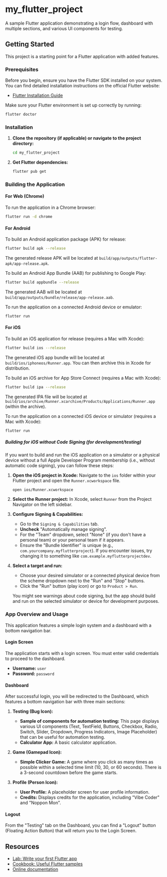 # my_flutter_project

A sample Flutter application demonstrating a login flow, dashboard with multiple sections, and various UI components for testing.

## Getting Started

This project is a starting point for a Flutter application with added features.

### Prerequisites

Before you begin, ensure you have the Flutter SDK installed on your system. You can find detailed installation instructions on the official Flutter website:

*   [Flutter Installation Guide](https://flutter.dev/docs/get-started/install)

Make sure your Flutter environment is set up correctly by running:

```bash
flutter doctor
```

### Installation

1.  **Clone the repository (if applicable) or navigate to the project directory:**

    ```bash
    cd my_flutter_project
    ```

2.  **Get Flutter dependencies:**

    ```bash
    flutter pub get
    ```

### Building the Application

#### For Web (Chrome)

To run the application in a Chrome browser:

```bash
flutter run -d chrome
```

#### For Android

To build an Android application package (APK) for release:

```bash
flutter build apk --release
```

The generated release APK will be located at `build/app/outputs/flutter-apk/app-release.apk`.

To build an Android App Bundle (AAB) for publishing to Google Play:

```bash
flutter build appbundle --release
```

The generated AAB will be located at `build/app/outputs/bundle/release/app-release.aab`.

To run the application on a connected Android device or emulator:

```bash
flutter run
```

#### For iOS

To build an iOS application for release (requires a Mac with Xcode):

```bash
flutter build ios --release
```

The generated iOS app bundle will be located at `build/ios/iphoneos/Runner.app`. You can then archive this in Xcode for distribution.

To build an iOS archive for App Store Connect (requires a Mac with Xcode):

```bash
flutter build ipa --release
```

The generated IPA file will be located at `build/ios/archive/Runner.xcarchive/Products/Applications/Runner.app` (within the archive).

To run the application on a connected iOS device or simulator (requires a Mac with Xcode):

```bash
flutter run
```

##### Building for iOS without Code Signing (for development/testing)

If you want to build and run the iOS application on a simulator or a physical device without a full Apple Developer Program membership (i.e., without automatic code signing), you can follow these steps:

1.  **Open the iOS project in Xcode:**
    Navigate to the `ios` folder within your Flutter project and open the `Runner.xcworkspace` file.

    ```bash
    open ios/Runner.xcworkspace
    ```

2.  **Select the Runner project:**
    In Xcode, select `Runner` from the Project Navigator on the left sidebar.

3.  **Configure Signing & Capabilities:**
    *   Go to the `Signing & Capabilities` tab.
    *   **Uncheck** "Automatically manage signing".
    *   For the "Team" dropdown, select "None" (if you don't have a personal team) or your personal team if it appears.
    *   Ensure the "Bundle Identifier" is unique (e.g., `com.yourcompany.myflutterproject`). If you encounter issues, try changing it to something like `com.example.myflutterprojectdev`.

4.  **Select a target and run:**
    *   Choose your desired simulator or a connected physical device from the scheme dropdown next to the "Run" and "Stop" buttons.
    *   Click the "Run" button (play icon) or go to `Product > Run`.

    You might see warnings about code signing, but the app should build and run on the selected simulator or device for development purposes.

### App Overview and Usage

This application features a simple login system and a dashboard with a bottom navigation bar.

#### Login Screen

The application starts with a login screen. You must enter valid credentials to proceed to the dashboard.

*   **Username:** `user`
*   **Password:** `password`

#### Dashboard

After successful login, you will be redirected to the Dashboard, which features a bottom navigation bar with three main sections:

1.  **Testing (Bug Icon):**
    *   **Sample of components for automation testing:** This page displays various UI components (Text, TextField, Buttons, Checkbox, Radio, Switch, Slider, Dropdown, Progress Indicators, Image Placeholder) that can be useful for automation testing.
    *   **Calculator App:** A basic calculator application.

2.  **Game (Gamepad Icon):**
    *   **Simple Clicker Game:** A game where you click as many times as possible within a selected time limit (10, 30, or 60 seconds). There is a 3-second countdown before the game starts.

3.  **Profile (Person Icon):**
    *   **User Profile:** A placeholder screen for user profile information.
    *   **Credits:** Displays credits for the application, including "Vibe Coder" and "Noppon Mon".

#### Logout

From the "Testing" tab on the Dashboard, you can find a "Logout" button (Floating Action Button) that will return you to the Login Screen.

## Resources

*   [Lab: Write your first Flutter app](https://docs.flutter.dev/get-started/codelab)
*   [Cookbook: Useful Flutter samples](https://docs.flutter.dev/cookbook)
*   [Online documentation](https://docs.flutter.dev/)